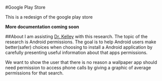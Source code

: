 #Google Play Store

This is a redesign of the google play store

**More documentation coming soon**

##About
I am assisting [Dr. Kelley](http://patrickgagekelley.com/) with this research. The topic of the research is Android permissions.
The goal is to help Android users make better(safer) choices when choosing to install a Android application by carefully presenting useful
information about that apps permissions.

We want to show the user that there is no reason a wallpaper app should need permission to access phone calls by giving a graphic of average
permissions for that search.